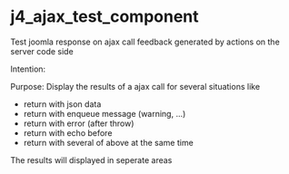 # j4_ajax_test_component

Test joomla response on ajax call feedback generated by actions on the server code side

Intention:

Purpose: Display the results of a ajax call for several situations like
 * return with json data
 * return with enqueue message (warning, ...)
 * return with error (after throw)
 * return with echo before
 * return with several of above at the same time

The results will displayed in seperate areas
